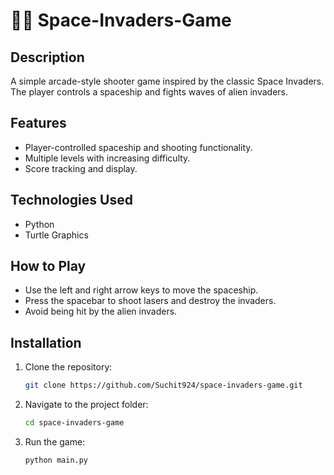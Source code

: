 # 🚀👾 Space-Invaders-Game

## Description
A simple arcade-style shooter game inspired by the classic Space Invaders. The player controls a spaceship and fights waves of alien invaders.

## Features
- Player-controlled spaceship and shooting functionality.
- Multiple levels with increasing difficulty.
- Score tracking and display.

## Technologies Used
- Python
- Turtle Graphics

## How to Play
- Use the left and right arrow keys to move the spaceship.
- Press the spacebar to shoot lasers and destroy the invaders.
- Avoid being hit by the alien invaders.

## Installation
1. Clone the repository:
   ```bash
   git clone https://github.com/Suchit924/space-invaders-game.git
   ```
2. Navigate to the project folder:
   ```bash
   cd space-invaders-game
   ```
3. Run the game:
   ```bash
   python main.py
